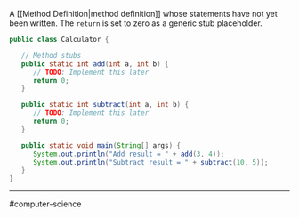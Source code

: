 A [[Method Definition|method definition]] whose statements have not yet been written. The `return` is set to zero as a generic stub placeholder.

```java
public class Calculator {

   // Method stubs
   public static int add(int a, int b) {
      // TODO: Implement this later
      return 0;
   }

   public static int subtract(int a, int b) {
      // TODO: Implement this later
      return 0;
   }

   public static void main(String[] args) {
      System.out.println("Add result = " + add(3, 4));
      System.out.println("Subtract result = " + subtract(10, 5));
   }
}
```

---
#computer-science 